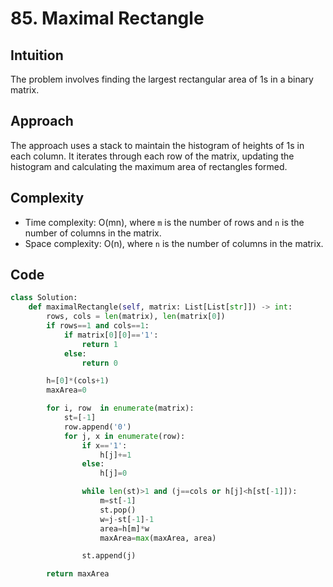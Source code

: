 # 85. Maximal Rectangle

## Intuition
The problem involves finding the largest rectangular area of 1s in a binary matrix.

## Approach
The approach uses a stack to maintain the histogram of heights of 1s in each column. It iterates through each row of the matrix, updating the histogram and calculating the maximum area of rectangles formed.

## Complexity
- Time complexity: O(mn), where `m` is the number of rows and `n` is the number of columns in the matrix.
- Space complexity: O(n), where `n` is the number of columns in the matrix.

## Code
```python
class Solution:
    def maximalRectangle(self, matrix: List[List[str]]) -> int:
        rows, cols = len(matrix), len(matrix[0])
        if rows==1 and cols==1:
            if matrix[0][0]=='1': 
                return 1
            else: 
                return 0

        h=[0]*(cols+1)
        maxArea=0

        for i, row  in enumerate(matrix):
            st=[-1] 
            row.append('0')
            for j, x in enumerate(row):
                if x=='1': 
                    h[j]+=1
                else: 
                    h[j]=0

                while len(st)>1 and (j==cols or h[j]<h[st[-1]]):
                    m=st[-1]
                    st.pop()
                    w=j-st[-1]-1
                    area=h[m]*w
                    maxArea=max(maxArea, area)

                st.append(j)

        return maxArea
```